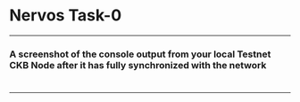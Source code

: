 <h1>Nervos Task-0</h1>
<hr>
<h3>A screenshot of the console output from your local Testnet CKB Node after it has fully synchronized with the network<h3/>
  <p align="center">
    <img src=""/>
  </p>
<hr>
    <p align="center">
    <img src=""/>
  </p>
